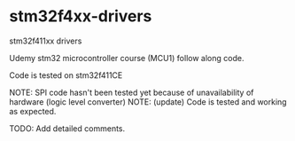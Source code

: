 # stm32f4xx-drivers
stm32f411xx drivers

Udemy stm32 microcontroller course (MCU1) follow along code.

Code is tested on stm32f411CE

NOTE: SPI code hasn't been tested yet because of unavailability of hardware (logic level converter)
NOTE: (update) Code is tested and working as expected.

TODO: Add detailed comments.
